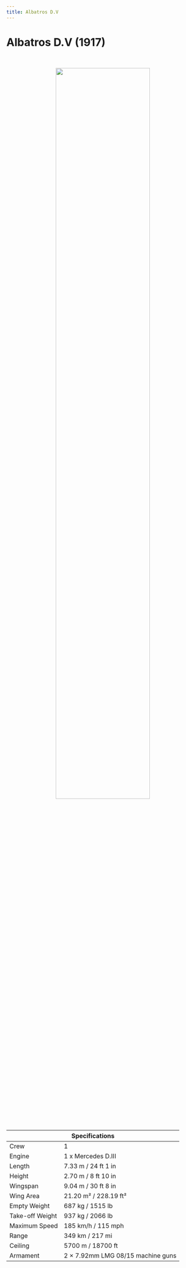 ```yaml
---
title: Albatros D.V
---
```


<h1 class="center-header">Albatros D.V (1917)</h1>

<br>

<p align="center">
  <img src="../images/albatros_dv.jpg" width="70%">
</p>

<br>

<table class="table_component">
  <thead>
    <tr>
      <th colspan="2" class="header">Specifications</th>
    </tr>
  </thead>
  <tbody>
    <tr>
      <td>Crew</td>
      <td>1</td>
    </tr>
    <tr>
      <td>Engine</td>
      <td>1 x Mercedes D.III</td>
    </tr>
    <tr>
      <td>Length</td>
      <td>7.33 m / 24 ft 1 in</td>
    </tr>
    <tr>
      <td>Height</td>
      <td>2.70 m / 8 ft 10 in</td>
    </tr>
    <tr>
      <td>Wingspan</td>
      <td>9.04 m / 30 ft 8 in</td>
    </tr>
    <tr>
      <td>Wing Area</td>
      <td>21.20 m² / 228.19 ft²</td>
    </tr>
    <tr>
      <td>Empty Weight</td>
      <td>687 kg / 1515 lb</td>
    </tr>
    <tr>
      <td>Take-off Weight</td>
      <td>937 kg / 2066 lb</td>
    </tr>
    <tr>
      <td>Maximum Speed</td>
      <td>185 km/h / 115 mph</td>
    </tr>
    <tr>
      <td>Range</td>
      <td>349 km / 217 mi</td>
    </tr>
    <tr>
      <td>Ceiling</td>
      <td>5700 m / 18700 ft</td>
    </tr>
    <tr>
      <td>Armament</td>
      <td>2 × 7.92mm LMG 08/15 machine guns</td>
    </tr>
  </tbody>
</table>

<br>